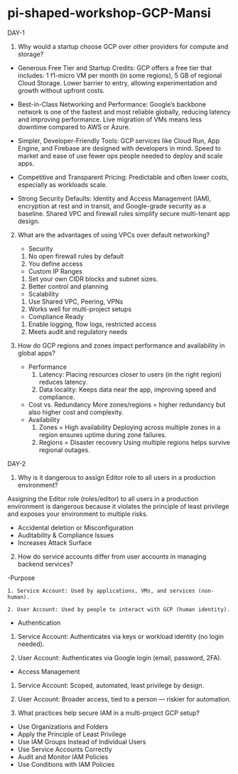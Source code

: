 # pi-shaped-workshop-GCP-Mansi

DAY-1

1. Why would a startup choose GCP over other providers for compute and storage?
  - Generous Free Tier and Startup Credits:
   GCP offers a free tier that includes: 1 f1-micro VM per month (in some regions), 5 GB of regional Cloud Storage.
   Lower barrier to entry, allowing experimentation and growth without upfront costs.

 - Best-in-Class Networking and Performance:
  Google’s backbone network is one of the fastest and most reliable globally, reducing latency and improving performance. Live migration of VMs means less downtime compared to AWS or Azure.

 - Simpler, Developer-Friendly Tools:
    GCP services like Cloud Run, App Engine, and Firebase are designed with developers in mind. Speed to market and ease of use fewer ops people needed to deploy and scale apps.

 - Competitive and Transparent Pricing:
   Predictable and often lower costs, especially as workloads scale.

- Strong Security Defaults:
  Identity and Access Management (IAM), encryption at rest and in transit, and Google-grade security as a baseline. Shared VPC and firewall rules simplify secure multi-tenant app design.

2. What are the advantages of using VPCs over default networking?

    - Security
    1. No open firewall rules by default
    2. You define access

   - Custom IP Ranges
    1. Set your own CIDR blocks and subnet sizes.
    2. Better control and planning
    
    - Scalability
    1. Use Shared VPC, Peering, VPNs
    2. Works well for multi-project setups

     - Compliance Ready
    1. Enable logging, flow logs, restricted access
    2. Meets audit and regulatory needs

3. How do GCP regions and zones impact performance and availability in global apps?
   - Performance
     1. Latency: Placing resources closer to users (in the right region) reduces latency.
     2. Data locality: Keeps data near the app, improving speed and compliance.
   - Cost vs. Redundancy
      More zones/regions = higher redundancy but also higher cost and complexity.
    - Availability
      1. Zones = High availability
         Deploying across multiple zones in a region ensures uptime during zone failures.
      2. Regions = Disaster recovery
         Using multiple regions helps survive regional outages.

DAY-2

1. Why is it dangerous to assign Editor role to all users in a production environment?

  Assigning the Editor role (roles/editor) to all users in a production environment is dangerous because it violates the principle of least privilege and exposes your environment to multiple risks.
  -  Accidental deletion or Misconfiguration
  - Auditability & Compliance Issues
  - Increases Attack Surface

2. How do service accounts differ from user accounts in managing backend services?

  -Purpose

    1. Service Account: Used by applications, VMs, and services (non-human).

    2. User Account: Used by people to interact with GCP (human identity).

  - Authentication

  1. Service Account: Authenticates via keys or workload identity (no login needed).

2. User Account: Authenticates via Google login (email, password, 2FA).

  - Access Management

  1. Service Account: Scoped, automated, least privilege by design.

  2. User Account: Broader access, tied to a person — riskier for automation.


3. What practices help secure IAM in a multi-project GCP setup?
  - Use Organizations and Folders
  - Apply the Principle of Least Privilege
  - Use IAM Groups Instead of Individual Users
  - Use Service Accounts Correctly
  - Audit and Monitor IAM Policies
  - Use Conditions with IAM Policies

